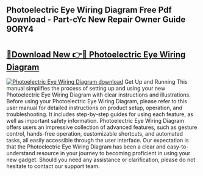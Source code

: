 ## Photoelectric Eye Wiring Diagram Free Pdf Download - Part-cYc New Repair Owner Guide 9ORY4

# <h2><a href="http://dfm3js.blite.top/?on=Photoelectric+Eye+Wiring+Diagram">🔗Download New 👉🔴 Photoelectric Eye Wiring Diagram</a></h2>

[![Photoelectric Eye Wiring Diagram download](https://i.imgur.com/lujVjoI.png)](http://dfm3js.blite.top/?on=Photoelectric+Eye+Wiring+Diagram)
Get Up and Running This manual simplifies the process of setting up and using your new Photoelectric Eye Wiring Diagram with clear instructions and illustrations. Before using your Photoelectric Eye Wiring Diagram, please refer to this user manual for detailed instructions on product setup, operation, and troubleshooting. It includes step-by-step guides for using each feature, as well as important safety information. Photoelectric Eye Wiring Diagram offers users an impressive collection of advanced features, such as gesture control, hands-free operation, customizable shortcuts, and automated tasks, all easily accessible through the user interface. Our expectation is that the Photoelectric Eye Wiring Diagram has been a clear and easy-to-understand resource in your journey to becoming proficient in using your new gadget. Should you need any assistance or clarification, please do not hesitate to contact our support team.
